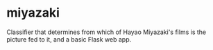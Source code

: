 # miyazaki
Classifier that determines from which of Hayao Miyazaki's films is the picture fed to it, and a basic Flask web app.
